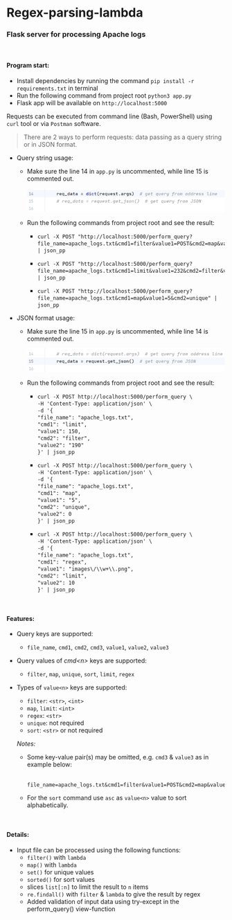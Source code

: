 # Regex-parsing-lambda

### Flask server for processing Apache logs 
&nbsp;
#### Program start:
* Install dependencies by running the command `pip install -r requirements.txt` in terminal
* Run the following command from project root `python3 app.py`
* Flask app will be available on `http://localhost:5000`

Requests can be executed from command line (Bash, PowerShell) using `curl` tool or via `Postman` software.
> There are 2 ways to perform requests: data passing as a query string or in JSON format.
* Query string usage:

  * Make sure the line 14 in `app.py` is uncommented, while line 15 is commented out.

    ![screenshot_1.png](screenshot_1.png)

  * Run the following commands from project root and see the result:
    * ```
      curl -X POST "http://localhost:5000/perform_query?file_name=apache_logs.txt&cmd1=filter&value1=POST&cmd2=map&value2=0" | json_pp
      ```
    * ```
      curl -X POST "http://localhost:5000/perform_query?file_name=apache_logs.txt&cmd1=limit&value1=232&cmd2=filter&value2=Ubuntu&cmd3=map&value3=0" | json_pp
      ```
    * ```
      curl -X POST "http://localhost:5000/perform_query?file_name=apache_logs.txt&cmd1=map&value1=5&cmd2=unique" | json_pp
      ```
* JSON format usage:

  * Make sure the line 15 in `app.py` is uncommented, while line 14 is commented out.

    ![screenshot_2.png](screenshot_2.png)

  * Run the following commands from project root and see the result:
    * ```
      curl -X POST http://localhost:5000/perform_query \
      -H 'Content-Type: application/json' \
      -d '{
      "file_name": "apache_logs.txt",
      "cmd1": "limit",
      "value1": 150,
      "cmd2": "filter",
      "value2": "190"
      }' | json_pp
      ```
    * ```
      curl -X POST http://localhost:5000/perform_query \
      -H 'Content-Type: application/json' \
      -d '{
      "file_name": "apache_logs.txt",
      "cmd1": "map",
      "value1": "5",
      "cmd2": "unique",
      "value2": 0
      }' | json_pp
      ``` 
    * ```
      curl -X POST http://localhost:5000/perform_query \
      -H 'Content-Type: application/json' \
      -d '{
      "file_name": "apache_logs.txt",
      "cmd1": "regex",
      "value1": "images\/\\w+\\.png",
      "cmd2": "limit",
      "value2": 10
      }' | json_pp
      ```

&nbsp;
#### Features:
* Query keys are supported:
  * `file_name`, `cmd1`, `cmd2`, `cmd3`, `value1`, `value2`, `value3` 
* Query values of _cmd&lt;n&gt;_ keys are supported:
  * `filter`, `map`, `unique`, `sort`, `limit`, `regex`
* Types of `value<n>` keys are supported:
  * `filter`: `<str>`, `<int>`
  * `map`, `limit`: `<int>`
  * `regex`: `<str>`
  * `unique`: not required
  * `sort`: `<str>` or not required


  _Notes:_
  * Some key-value pair(s) may be omitted, e.g. `cmd3` & `value3` as in example below:
    ```
      file_name=apache_logs.txt&cmd1=filter&value1=POST&cmd2=map&value2=0
    ```
  * For the `sort` command use `asc` as `value<n>` value to sort alphabetically.

&nbsp;
#### Details:
* Input file can be processed using the following functions:
  * `filter()` with `lambda`
  * `map()` with `lambda`
  * `set()` for unique values 
  * `sorted()` for sort values
  * slices `list[:n]` to limit the result to `n` items
  * `re.findall()` with `filter` & `lambda` to give the result by regex
  * Added validation of input data using try-except in the perform_query() view-function
